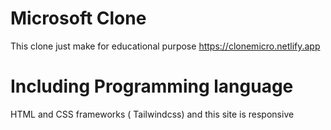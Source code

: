 # Microsoft Clone
This clone just make for educational purpose 
https://clonemicro.netlify.app
#
# Including Programming language 
HTML and CSS frameworks ( Tailwindcss) 
 and this site is responsive 
